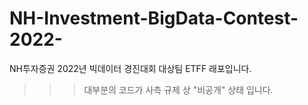 # NH-Investment-BigData-Contest-2022-
NH투자증권 2022년 빅데이터 경진대회 대상팀 ETFF 래포입니다.

>>> 대부분의 코드가 사측 규제 상 "비공개" 상태 입니다.


